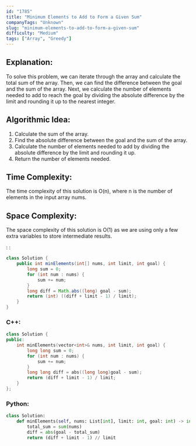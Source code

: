 ```yaml
---
id: "1785"
title: "Minimum Elements to Add to Form a Given Sum"
companyTags: "Unknown"
slug: "minimum-elements-to-add-to-form-a-given-sum"
difficulty: "Medium"
tags: ["Array", "Greedy"]
---
```


## Explanation:
To solve this problem, we can iterate through the array and calculate the total sum of the array. Then, we can find the difference between the goal and the sum of the array. Next, we calculate the number of elements needed to add to reach the goal by dividing the absolute difference by the limit and rounding it up to the nearest integer. 

## Algorithmic Idea:
1. Calculate the sum of the array.
2. Find the absolute difference between the goal and the sum of the array.
3. Calculate the number of elements needed to add by dividing the absolute difference by the limit and rounding it up.
4. Return the number of elements needed.

## Time Complexity:
The time complexity of this solution is O(n), where n is the number of elements in the input array nums.

## Space Complexity:
The space complexity of this solution is O(1) as we are using only a few extra variables to store intermediate results.

:
:
```java
class Solution {
    public int minElements(int[] nums, int limit, int goal) {
        long sum = 0;
        for (int num : nums) {
            sum += num;
        }
        long diff = Math.abs((long) goal - sum);
        return (int) ((diff + limit - 1) / limit);
    }
}
```

### C++:
```cpp
class Solution {
public:
    int minElements(vector<int>& nums, int limit, int goal) {
        long long sum = 0;
        for (int num : nums) {
            sum += num;
        }
        long long diff = abs((long long)goal - sum);
        return (diff + limit - 1) / limit;
    }
};
```

### Python:
```python
class Solution:
    def minElements(self, nums: List[int], limit: int, goal: int) -> int:
        total_sum = sum(nums)
        diff = abs(goal - total_sum)
        return (diff + limit - 1) // limit
```